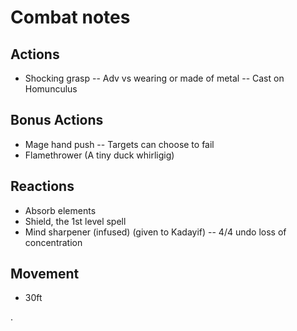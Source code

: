 # Combat notes

## Actions
- Shocking grasp
-- Adv vs wearing or made of metal
-- Cast on Homunculus

## Bonus Actions
- Mage hand push
-- Targets can choose to fail
- Flamethrower (A tiny duck whirligig)

## Reactions
- Absorb elements
- Shield, the 1st level spell
- Mind sharpener (infused) (given to Kadayif)
-- 4/4 undo loss of concentration


## Movement
- 30ft



.
